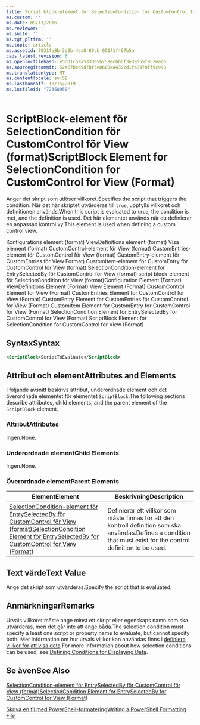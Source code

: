 ```yaml
---
title: Script block-element för SelectionCondition för CustomControl för View (format) | Microsoft Docs
ms.custom: ''
ms.date: 09/13/2016
ms.reviewer: ''
ms.suite: ''
ms.tgt_pltfrm: ''
ms.topic: article
ms.assetid: 7031fa8b-3e2b-4ea8-89cb-95171f467b5a
caps.latest.revision: 6
ms.openlocfilehash: e55d1c5aa533005b258ecbbbf3ed9d55f852eab6
ms.sourcegitcommit: 52a67bcd9d7bf3e8600ea4302d1fa8970ff9c998
ms.translationtype: MT
ms.contentlocale: sv-SE
ms.lasthandoff: 10/15/2019
ms.locfileid: "72358950"
---
```

# <a name="scriptblock-element-for-selectioncondition-for-customcontrol-for-view-format"></a><span data-ttu-id="2f7dd-102">ScriptBlock-element för SelectionCondition för CustomControl för View (format)</span><span class="sxs-lookup"><span data-stu-id="2f7dd-102">ScriptBlock Element for SelectionCondition for CustomControl for View (Format)</span></span>

<span data-ttu-id="2f7dd-103">Anger det skript som utlöser villkoret.</span><span class="sxs-lookup"><span data-stu-id="2f7dd-103">Specifies the script that triggers the condition.</span></span> <span data-ttu-id="2f7dd-104">När det här skriptet utvärderas till `true`, uppfylls villkoret och definitionen används.</span><span class="sxs-lookup"><span data-stu-id="2f7dd-104">When this script is evaluated to `true`, the condition is met, and the definition is used.</span></span> <span data-ttu-id="2f7dd-105">Det här elementet används när du definierar en anpassad kontrol vy.</span><span class="sxs-lookup"><span data-stu-id="2f7dd-105">This element is used when defining a custom control view.</span></span>

<span data-ttu-id="2f7dd-106">Konfigurations element (format) ViewDefinitions element (format) Visa element (format) CustomControl-element för View (format) CustomEntries-element för CustomControl för View (format) CustomEntry-element för CustomEntries för View Format) CustomItem-element för CustomEntry för CustomControl för View (format) SelectionCondition-element för EntrySelectedBy för CustomControl för View (format) script block-element för SelectionCondition för View (format)</span><span class="sxs-lookup"><span data-stu-id="2f7dd-106">Configuration Element (Format) ViewDefinitions Element (Format) View Element (Format) CustomControl Element for View (Format) CustomEntries Element for CustomControl for View (Format) CustomEntry Element for CustomEntries for CustomControl for View (Format) CustomItem Element for CustomEntry for CustomControl for View (Format) SelectionCondition Element for EntrySelectedBy for CustomControl for View (Format) ScriptBlock Element for SelectionCondition for CustomControl for View (Format)</span></span>

## <a name="syntax"></a><span data-ttu-id="2f7dd-107">Syntax</span><span class="sxs-lookup"><span data-stu-id="2f7dd-107">Syntax</span></span>

```xml
<ScriptBlock>ScriptToEvaluate</ScriptBlock>
```

## <a name="attributes-and-elements"></a><span data-ttu-id="2f7dd-108">Attribut och element</span><span class="sxs-lookup"><span data-stu-id="2f7dd-108">Attributes and Elements</span></span>

<span data-ttu-id="2f7dd-109">I följande avsnitt beskrivs attribut, underordnade element och det överordnade elementet för elementet `ScriptBlock`.</span><span class="sxs-lookup"><span data-stu-id="2f7dd-109">The following sections describe attributes, child elements, and the parent element of the `ScriptBlock` element.</span></span>

### <a name="attributes"></a><span data-ttu-id="2f7dd-110">Attribut</span><span class="sxs-lookup"><span data-stu-id="2f7dd-110">Attributes</span></span>

<span data-ttu-id="2f7dd-111">Ingen.</span><span class="sxs-lookup"><span data-stu-id="2f7dd-111">None.</span></span>

### <a name="child-elements"></a><span data-ttu-id="2f7dd-112">Underordnade element</span><span class="sxs-lookup"><span data-stu-id="2f7dd-112">Child Elements</span></span>

<span data-ttu-id="2f7dd-113">Ingen.</span><span class="sxs-lookup"><span data-stu-id="2f7dd-113">None.</span></span>

### <a name="parent-elements"></a><span data-ttu-id="2f7dd-114">Överordnade element</span><span class="sxs-lookup"><span data-stu-id="2f7dd-114">Parent Elements</span></span>

|<span data-ttu-id="2f7dd-115">Element</span><span class="sxs-lookup"><span data-stu-id="2f7dd-115">Element</span></span>|<span data-ttu-id="2f7dd-116">Beskrivning</span><span class="sxs-lookup"><span data-stu-id="2f7dd-116">Description</span></span>|
|-------------|-----------------|
|[<span data-ttu-id="2f7dd-117">SelectionCondition-element för EntrySelectedBy för CustomControl för View (format)</span><span class="sxs-lookup"><span data-stu-id="2f7dd-117">SelectionCondition Element for EntrySelectedBy for CustomControl for View (Format)</span></span>](./selectioncondition-element-for-entryselectedby-for-customcontrol-format.md)|<span data-ttu-id="2f7dd-118">Definierar ett villkor som måste finnas för att den kontroll definition som ska användas.</span><span class="sxs-lookup"><span data-stu-id="2f7dd-118">Defines a condition that must exist for the control definition to be used.</span></span>|

## <a name="text-value"></a><span data-ttu-id="2f7dd-119">Text värde</span><span class="sxs-lookup"><span data-stu-id="2f7dd-119">Text Value</span></span>

<span data-ttu-id="2f7dd-120">Ange det skript som utvärderas.</span><span class="sxs-lookup"><span data-stu-id="2f7dd-120">Specify the script that is evaluated.</span></span>

## <a name="remarks"></a><span data-ttu-id="2f7dd-121">Anmärkningar</span><span class="sxs-lookup"><span data-stu-id="2f7dd-121">Remarks</span></span>

<span data-ttu-id="2f7dd-122">Urvals villkoret måste ange minst ett skript eller egenskaps namn som ska utvärderas, men det går inte att ange båda.</span><span class="sxs-lookup"><span data-stu-id="2f7dd-122">The selection condition must specify a least one script or property name to evaluate, but cannot specify both.</span></span> <span data-ttu-id="2f7dd-123">Mer information om hur urvals villkor kan användas finns i [definiera villkor för att visa data](./defining-conditions-for-displaying-data.md).</span><span class="sxs-lookup"><span data-stu-id="2f7dd-123">For more information about how selection conditions can be used, see [Defining Conditions for Displaying Data](./defining-conditions-for-displaying-data.md).</span></span>

## <a name="see-also"></a><span data-ttu-id="2f7dd-124">Se även</span><span class="sxs-lookup"><span data-stu-id="2f7dd-124">See Also</span></span>

[<span data-ttu-id="2f7dd-125">SelectionCondition-element för EntrySelectedBy för CustomControl för View (format)</span><span class="sxs-lookup"><span data-stu-id="2f7dd-125">SelectionCondition Element for EntrySelectedBy for CustomControl for View (Format)</span></span>](./selectioncondition-element-for-entryselectedby-for-customcontrol-format.md)

[<span data-ttu-id="2f7dd-126">Skriva en fil med PowerShell-formatering</span><span class="sxs-lookup"><span data-stu-id="2f7dd-126">Writing a PowerShell Formatting File</span></span>](./writing-a-powershell-formatting-file.md)
